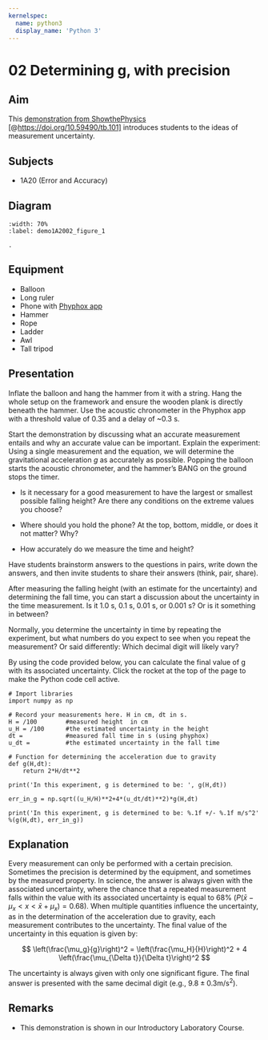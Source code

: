 ```yaml
--- 
kernelspec:
  name: python3
  display_name: 'Python 3'
---
```

# 02 Determining g, with precision
  

## Aim   

This [demonstration from ShowthePhysics](https://interactivetextbooks.tudelft.nl/showthephysics/demos/demo73/demo73.html) [@https://doi.org/10.59490/tb.101] introduces students to the ideas of measurement uncertainty.   

## Subjects   

* 1A20 (Error and Accuracy)
  

## Diagram   
   
```{figure} figures/figure_1.jpg  
:width: 70%  
:label: demo1A2002_figure_1

.
```


## Equipment   

*  Balloon
*  Long ruler
*  Phone with [Phyphox app](https://phyphox.org/)
*  Hammer
*  Rope
*  Ladder
*  Awl
*  Tall tripod


## Presentation   

Inflate the balloon and hang the hammer from it with a string. Hang the whole setup on the framework and ensure the wooden plank is directly beneath the hammer. Use the acoustic chronometer in the Phyphox app with a threshold value of 0.35 and a delay of ~0.3 s.

Start the demonstration by discussing what an accurate measurement entails and why an accurate value
can be important. Explain the experiment: Using a single measurement and the equation, we will determine the gravitational acceleration $g$ as accurately as possible. Popping the balloon starts the acoustic chronometer, and the hammer’s BANG on the ground stops the timer.

- Is it necessary for a good measurement to have the largest or smallest possible falling height? Are there any conditions on the extreme values you choose?

- Where should you hold the phone? At the top, bottom, middle, or does it not matter? Why?

- How accurately do we measure the time and height?

Have students brainstorm answers to the questions in pairs, write down the answers, and then invite students to share their answers (think, pair, share).

After measuring the falling height (with an estimate for the uncertainty) and determining the fall time, you can start a discussion about the uncertainty in the time measurement. Is it 1.0 s, 0.1 s, 0.01 s, or 0.001 s? Or is it something in between?

Normally, you determine the uncertainty in time by repeating the experiment, but what numbers do you expect to see when you repeat the measurement? Or said differently: Which decimal digit will likely vary?

By using the code provided below, you can calculate the final value of g with its associated uncertainty. Click the rocket at the top of the page to make the Python code cell active.

```{code-cell} python
# Import libraries
import numpy as np

# Record your measurements here. H in cm, dt in s.
H = /100        #measured height  in cm
u_H = /100      #the estimated uncertainty in the height
dt =            #measured fall time in s (using phyphox)
u_dt =          #the estimated uncertainty in the fall time

# Function for determining the acceleration due to gravity
def g(H,dt):
    return 2*H/dt**2

print('In this experiment, g is determined to be: ', g(H,dt))

err_in_g = np.sqrt((u_H/H)**2+4*(u_dt/dt)**2)*g(H,dt)

print('In this experiment, g is determined to be: %.1f +/- %.1f m/s^2' %(g(H,dt), err_in_g))

```

## Explanation   

Every measurement can only be performed with a certain precision. Sometimes the precision is determined by the equipment, and sometimes by the measured property. In science, the answer is always given with the associated uncertainty, where the chance that a repeated measurement falls within the value with its associated uncertainty is equal to 68% ($P(\bar{x}-\mu_x<x<\bar{x}+\mu_x)=0.68$). When multiple quantities influence the uncertainty, as in the determination of the acceleration due to gravity, each measurement contributes to the uncertainty. The final value of the uncertainty in this equation is given by:

$$
    \left(\frac{\mu_g}{g}\right)^2 =  \left(\frac{\mu_H}{H}\right)^2 + 4 \left(\frac{\mu_{\Delta t}}{\Delta t}\right)^2
$$

The uncertainty is always given with only one significant figure. The final answer is presented with the same decimal digit (e.g., $9.8 \pm 0.3 \text{m}/\text{s}^2$).


  
## Remarks   

- This demonstration is shown in our Introductory Laboratory Course.
